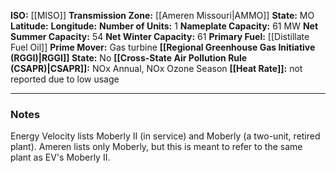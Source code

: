 **ISO:** [[MISO]]
**Transmission Zone:** [[Ameren Missouri|AMMO]]
**State:** MO
**Latitude:**
**Longitude:**
**Number of Units:** 1
**Nameplate Capacity:** 61 MW
**Net Summer Capacity:** 54
**Net Winter Capacity:** 61
**Primary Fuel:** [[Distillate Fuel Oil]]
**Prime Mover:** Gas turbine
**[[Regional Greenhouse Gas Initiative (RGGI)|RGGI]] State:** No
**[[Cross-State Air Pollution Rule (CSAPR)|CSAPR]]:** NOx Annual, NOx Ozone Season
**[[Heat Rate]]:** not reported due to low usage

---
### Notes
Energy Velocity lists Moberly II (in service) and Moberly (a two-unit, retired plant). Ameren lists only Moberly, but this is meant to refer to the same plant as EV's Moberly II.